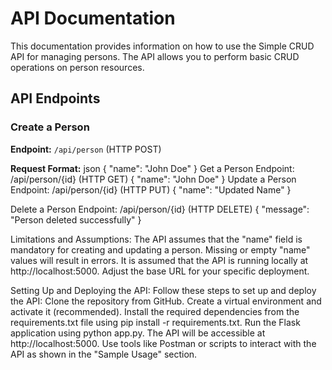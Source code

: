 # API Documentation

This documentation provides information on how to use the Simple CRUD API for managing persons. The API allows you to perform basic CRUD operations on person resources.

## API Endpoints

### Create a Person

**Endpoint:** `/api/person` (HTTP POST)

**Request Format:**
json
{
  "name": "John Doe"
}
Get a Person
Endpoint: /api/person/{id} (HTTP GET)
{
  "name": "John Doe"
}
Update a Person
Endpoint: /api/person/{id} (HTTP PUT)
{
  "name": "Updated Name"
}

Delete a Person
Endpoint: /api/person/{id} (HTTP DELETE)
{
  "message": "Person deleted successfully"
}


Limitations and Assumptions:
The API assumes that the "name" field is mandatory for creating and updating a person. Missing or empty "name" values will result in errors.
It is assumed that the API is running locally at http://localhost:5000. Adjust the base URL for your specific deployment.

Setting Up and Deploying the API:
Follow these steps to set up and deploy the API:
Clone the repository from GitHub.
Create a virtual environment and activate it (recommended).
Install the required dependencies from the requirements.txt file using pip install -r requirements.txt.
Run the Flask application using python app.py. The API will be accessible at http://localhost:5000.
Use tools like Postman or scripts to interact with the API as shown in the "Sample Usage" section.

